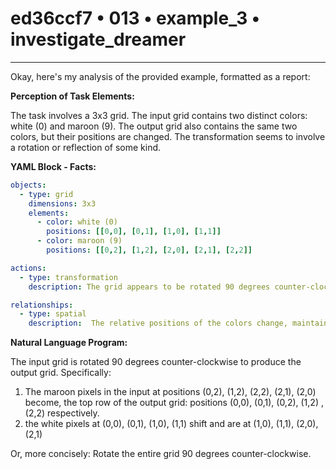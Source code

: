# ed36ccf7 • 013 • example_3 • investigate_dreamer

---
Okay, here's my analysis of the provided example, formatted as a report:

**Perception of Task Elements:**

The task involves a 3x3 grid. The input grid contains two distinct colors: white (0) and maroon (9). The output grid also contains the same two colors, but their positions are changed. The transformation seems to involve a rotation or reflection of some kind.

**YAML Block - Facts:**



```yaml
objects:
  - type: grid
    dimensions: 3x3
    elements:
      - color: white (0)
        positions: [[0,0], [0,1], [1,0], [1,1]]
      - color: maroon (9)
        positions: [[0,2], [1,2], [2,0], [2,1], [2,2]]

actions:
  - type: transformation
    description: The grid appears to be rotated 90 degrees counter-clockwise.

relationships:
  - type: spatial
    description:  The relative positions of the colors change, maintaining a connected maroon 'L' shape and a white 2x2 square.

```



**Natural Language Program:**

The input grid is rotated 90 degrees counter-clockwise to produce the output grid.  Specifically:

1.  The maroon pixels in the input at positions (0,2), (1,2), (2,2), (2,1), (2,0) become, the top row of the output grid: positions (0,0), (0,1), (0,2), (1,2) , (2,2) respectively.
2.  the white pixels at (0,0), (0,1), (1,0), (1,1) shift and are at (1,0), (1,1), (2,0), (2,1)

Or, more concisely: Rotate the entire grid 90 degrees counter-clockwise.

